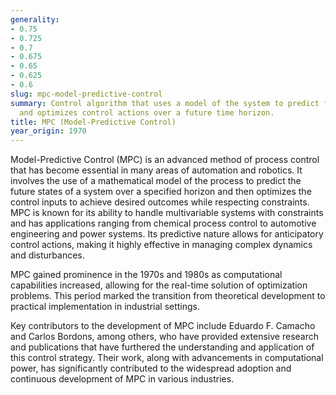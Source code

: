 ```yaml
---
generality:
- 0.75
- 0.725
- 0.7
- 0.675
- 0.65
- 0.625
- 0.6
slug: mpc-model-predictive-control
summary: Control algorithm that uses a model of the system to predict future states
  and optimizes control actions over a future time horizon.
title: MPC (Model-Predictive Control)
year_origin: 1970
---
```


Model-Predictive Control (MPC) is an advanced method of process control that has become essential in many areas of automation and robotics. It involves the use of a mathematical model of the process to predict the future states of a system over a specified horizon and then optimizes the control inputs to achieve desired outcomes while respecting constraints. MPC is known for its ability to handle multivariable systems with constraints and has applications ranging from chemical process control to automotive engineering and power systems. Its predictive nature allows for anticipatory control actions, making it highly effective in managing complex dynamics and disturbances.

MPC gained prominence in the 1970s and 1980s as computational capabilities increased, allowing for the real-time solution of optimization problems. This period marked the transition from theoretical development to practical implementation in industrial settings.

Key contributors to the development of MPC include Eduardo F. Camacho and Carlos Bordons, among others, who have provided extensive research and publications that have furthered the understanding and application of this control strategy. Their work, along with advancements in computational power, has significantly contributed to the widespread adoption and continuous development of MPC in various industries.